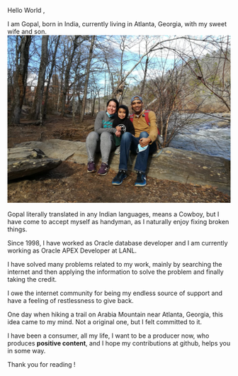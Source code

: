 Hello World ,

I am Gopal, born in India, currently living in Atlanta, Georgia, with my sweet wife and son. 
![Family](https://github.com/gopalmallya/gopalmallya/blob/master/family.jpg?raw=true)

Gopal literally translated in any Indian languages, means a Cowboy, but I have come to accept myself as handyman, as I naturally enjoy fixing broken things.

Since 1998, I have worked as Oracle database developer and I am currently working as Oracle APEX Developer at LANL. 

I have solved many problems related to my work, mainly by searching the internet and then applying the information to solve the problem and finally taking the credit. 

I owe the internet community for being my endless source of support and have a feeling of restlessness to give back.

One day when hiking a trail on Arabia Mountain near Atlanta, Georgia, this idea came to my mind. Not a original one, but I felt committed to it.

I have been a consumer, all my life, I want to be a producer now, who produces **positive content**, and I hope my contributions at github, helps you in some way.

Thank you for reading !

